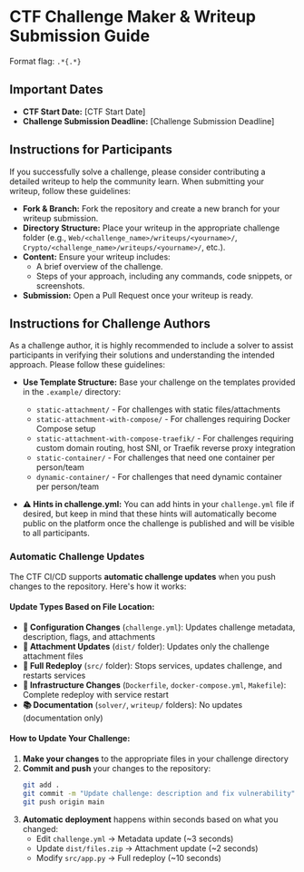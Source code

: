 # CTF Challenge Maker & Writeup Submission Guide

Format flag: `.*{.*}`

## Important Dates

- **CTF Start Date:** [CTF Start Date]
- **Challenge Submission Deadline:** [Challenge Submission Deadline]

## Instructions for Participants

If you successfully solve a challenge, please consider contributing a detailed writeup to help the community learn. When submitting your writeup, follow these guidelines:

- **Fork & Branch:** Fork the repository and create a new branch for your writeup submission.
- **Directory Structure:** Place your writeup in the appropriate challenge folder (e.g., `Web/<challenge_name>/writeups/<yourname>/`, `Crypto/<challenge_name>/writeups/<yourname>/`, etc.).
- **Content:** Ensure your writeup includes:
  - A brief overview of the challenge.
  - Steps of your approach, including any commands, code snippets, or screenshots.
- **Submission:** Open a Pull Request once your writeup is ready.

## Instructions for Challenge Authors

As a challenge author, it is highly recommended to include a solver to assist participants in verifying their solutions and understanding the intended approach. Please follow these guidelines:

- **Use Template Structure:** Base your challenge on the templates provided in the `.example/` directory:
  - `static-attachment/` - For challenges with static files/attachments
  - `static-attachment-with-compose/` - For challenges requiring Docker Compose setup
  - `static-attachment-with-compose-traefik/` - For challenges requiring custom domain routing, host SNI, or Traefik reverse proxy integration
  - `static-container/` - For challenges that need one container per person/team 
  - `dynamic-container/` - For challenges that need dynamic container per person/team

- **⚠️ Hints in challenge.yml:** You can add hints in your `challenge.yml` file if desired, but keep in mind that these hints will automatically become public on the platform once the challenge is published and will be visible to all participants.

### Automatic Challenge Updates

The CTF CI/CD supports **automatic challenge updates** when you push changes to the repository. Here's how it works:

#### **Update Types Based on File Location:**

- **📝 Configuration Changes** (`challenge.yml`): Updates challenge metadata, description, flags, and attachments
- **📁 Attachment Updates** (`dist/` folder): Updates only the challenge attachment files
- **🔄 Full Redeploy** (`src/` folder): Stops services, updates challenge, and restarts services
- **🐳 Infrastructure Changes** (`Dockerfile`, `docker-compose.yml`, `Makefile`): Complete redeploy with service restart
- **📚 Documentation** (`solver/`, `writeup/` folders): No updates (documentation only)

#### **How to Update Your Challenge:**

1. **Make your changes** to the appropriate files in your challenge directory
2. **Commit and push** your changes to the repository:
   ```bash
   git add .
   git commit -m "Update challenge: description and fix vulnerability"
   git push origin main
   ```
3. **Automatic deployment** happens within seconds based on what you changed:
   - Edit `challenge.yml` → Metadata update (~3 seconds)
   - Update `dist/files.zip` → Attachment update (~2 seconds)  
   - Modify `src/app.py` → Full redeploy (~10 seconds)